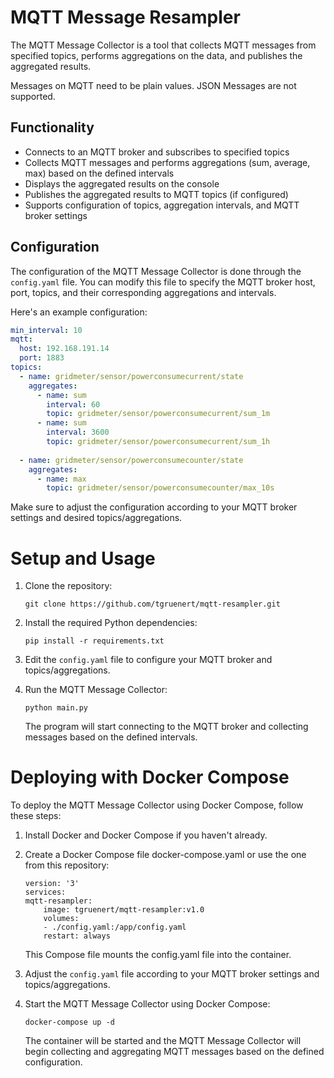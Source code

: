 # MQTT Message Resampler

The MQTT Message Collector is a tool that collects MQTT messages from specified topics, performs aggregations on the data, and publishes the aggregated results.

Messages on MQTT need to be plain values. JSON Messages are not supported.

## Functionality

- Connects to an MQTT broker and subscribes to specified topics
- Collects MQTT messages and performs aggregations (sum, average, max) based on the defined intervals
- Displays the aggregated results on the console
- Publishes the aggregated results to MQTT topics (if configured)
- Supports configuration of topics, aggregation intervals, and MQTT broker settings

## Configuration

The configuration of the MQTT Message Collector is done through the `config.yaml` file. You can modify this file to specify the MQTT broker host, port, topics, and their corresponding aggregations and intervals.

Here's an example configuration:

```yaml
min_interval: 10
mqtt:
  host: 192.168.191.14
  port: 1883
topics:
  - name: gridmeter/sensor/powerconsumecurrent/state
    aggregates:
      - name: sum
        interval: 60
        topic: gridmeter/sensor/powerconsumecurrent/sum_1m
      - name: sum
        interval: 3600
        topic: gridmeter/sensor/powerconsumecurrent/sum_1h
      
  - name: gridmeter/sensor/powerconsumecounter/state
    aggregates:
      - name: max
        topic: gridmeter/sensor/powerconsumecounter/max_10s
```

Make sure to adjust the configuration according to your MQTT broker settings and desired topics/aggregations.

# Setup and Usage

1. Clone the repository:
    ```
    git clone https://github.com/tgruenert/mqtt-resampler.git
    ```

2. Install the required Python dependencies:
    ```
    pip install -r requirements.txt
    ```

3. Edit the `config.yaml` file to configure your MQTT broker and topics/aggregations.

4. Run the MQTT Message Collector:
    ```
    python main.py
    ```
    The program will start connecting to the MQTT broker and collecting messages based on the defined intervals.

# Deploying with Docker Compose

To deploy the MQTT Message Collector using Docker Compose, follow these steps:

1. Install Docker and Docker Compose if you haven't already.

2. Create a Docker Compose file docker-compose.yaml or use the one from this repository:
    ```
    version: '3'
    services:
    mqtt-resampler:
        image: tgruenert/mqtt-resampler:v1.0
        volumes:
        - ./config.yaml:/app/config.yaml
        restart: always
    ```
    This Compose file mounts the config.yaml file into the container.

3. Adjust the `config.yaml` file according to your MQTT broker settings and topics/aggregations.

4. Start the MQTT Message Collector using Docker Compose:    
    ```
    docker-compose up -d
    ```
    The container will be started and the MQTT Message Collector will begin collecting and aggregating MQTT messages based on the defined configuration.


